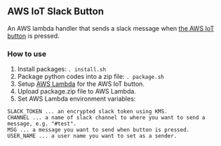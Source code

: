 ## AWS IoT Slack Button

An AWS lambda handler that sends a slack message when [the AWS IoT button](https://aws.amazon.com/iotbutton/) is pressed.

### How to use

1. Install packages: `. install.sh`
1. Package python codes into a zip file: `. package.sh`
1. Setup [AWS Lambda](http://docs.aws.amazon.com/iot/latest/developerguide/iot-button-lambda.html) for the AWS IoT button.
1. Upload package.zip file to AWS Lambda.
1. Set AWS Lambda environment variables:
```
SLACK_TOKEN ... an encrypted slack token using KMS.
CHANNEL ... a name of slack channel to where you want to send a message, e.g. "#test".
MSG ... a message you want to send when button is pressed.
USER_NAME ... a user name you want to set as a sender.
```
